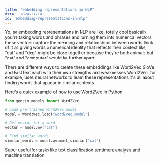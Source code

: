 ```yaml
---
title: "embedding representations in NLP"
date: '2024-11-14'
id: 'embedding-representations-in-nlp'
---
```


Yo, so embedding representations in NLP are like, totally cool  basically you're taking words and phrases and turning them into numerical vectors  these vectors capture the meaning and relationships between words  think of it as giving words a numerical identity that reflects their context  like, "cat" and "dog" might be close together because they're both animals  but "cat" and "computer" would be further apart  

There are different ways to create these embeddings like Word2Vec  GloVe  and FastText  each with their own strengths and weaknesses  Word2Vec, for example, uses neural networks to learn these representations  it's all about finding words that appear in similar contexts  

Here's a quick example of how to use Word2Vec  in Python  

```python
from gensim.models import Word2Vec

# Load pre-trained Word2Vec model
model = Word2Vec.load("word2vec.model")

# Get vector for a word
vector = model.wv["cat"]

# Find similar words
similar_words = model.wv.most_similar("cat")
```

Super useful for tasks like text classification  sentiment analysis  and machine translation
